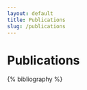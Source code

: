 ```yaml
---
layout: default
title: Publications
slug: /publications
---
```

<h1>Publications</h1>

{% bibliography %}